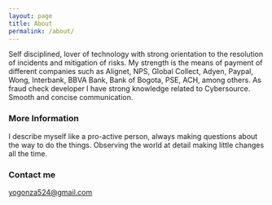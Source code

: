 ```yaml
---
layout: page
title: About
permalink: /about/
---
```


Self disciplined, lover of technology with strong orientation to the resolution of incidents and mitigation of risks. My strength is the means of payment of different companies such as Alignet, NPS, Global Collect, Adyen, Paypal, Wong, Interbank, BBVA Bank, Bank of Bogota, PSE, ACH, among others. As fraud check developer I have strong knowledge related to Cybersource. Smooth and concise communication. 

### More Information

I describe myself like a pro-active person, always making questions about the way to do the things. Observing the world at detail making little changes all the time.

### Contact me

[yogonza524@gmail.com](mailto:yogonza524@gmail.com)
